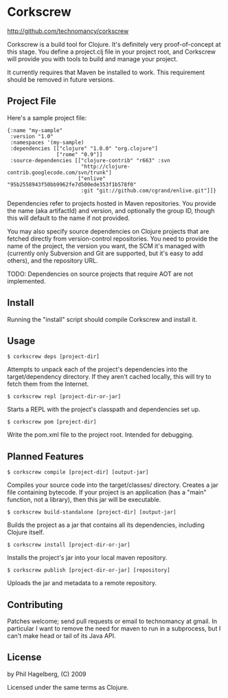 # Corkscrew

http://github.com/technomancy/corkscrew

Corkscrew is a build tool for Clojure. It's definitely very
proof-of-concept at this stage. You define a project.clj file in your
project root, and Corkscrew will provide you with tools to build and
manage your project.

It currently requires that Maven be installed to work. This
requirement should be removed in future versions.

## Project File

Here's a sample project file:

    {:name "my-sample"
     :version "1.0"
     :namespaces '(my-sample)
     :dependencies [["clojure" "1.0.0" "org.clojure"]
                    ["rome" "0.9"]]
     :source-dependencies [["clojure-contrib" "r663" :svn
                            "http://clojure-contrib.googlecode.com/svn/trunk"]
                           ["enlive" "95b2558943f50bb9962fe7d500ede353f1b578f0"
                            :git "git://github.com/cgrand/enlive.git"]]}

Dependencies refer to projects hosted in Maven repositories. You
provide the name (aka artifactId) and version, and optionally the
group ID, though this will default to the name if not provided.

You may also specify source dependencies on Clojure projects that are
fetched directly from version-control repositories. You need to
provide the name of the project, the version you want, the SCM it's
managed with (currently only Subversion and Git are supported, but
it's easy to add others), and the repository URL.

TODO: Dependencies on source projects that require AOT are not implemented.

## Install

Running the "install" script should compile Corkscrew and install it.

## Usage

    $ corkscrew deps [project-dir]

Attempts to unpack each of the project's dependencies into the
target/dependency directory. If they aren't cached locally, this will
try to fetch them from the Internet.

    $ corkscrew repl [project-dir-or-jar]

Starts a REPL with the project's classpath and dependencies set up.

    $ corkscrew pom [project-dir]

Write the pom.xml file to the project root. Intended for debugging.

## Planned Features

    $ corkscrew compile [project-dir] [output-jar]

Compiles your source code into the target/classes/ directory. Creates
a jar file containing bytecode. If your project is an application (has
a "main" function, not a library), then this jar will be executable.

    $ corkscrew build-standalone [project-dir] [output-jar]

Builds the project as a jar that contains all its dependencies,
including Clojure itself.

    $ corkscrew install [project-dir-or-jar]

Installs the project's jar into your local maven repository.

    $ corkscrew publish [project-dir-or-jar] [repository]

Uploads the jar and metadata to a remote repository.

## Contributing

Patches welcome; send pull requests or email to technomancy at
gmail. In particular I want to remove the need for maven to run in a
subprocess, but I can't make head or tail of its Java API.

## License

by Phil Hagelberg, (C) 2009

Licensed under the same terms as Clojure.
